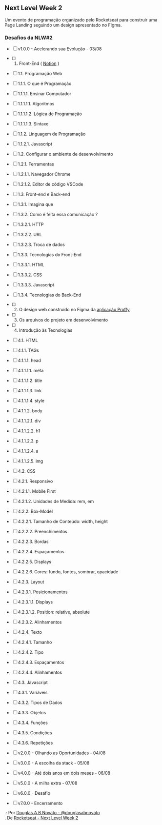## Next Level Week 2

Um evento de programação organizado pelo Rocketseat para construir uma Page Landing seguindo um design apresentado no Figma.

### Desafios da NLW#2

- [ ] v1.0.0 - Acelerando sua Evolução - 03/08

- [ ] 1. Front-End ( [Notion](https://www.notion.so/Front-end-ab15ef64dbe7459aba38364cf60af9d2) )
- [ ] 1.1. Programação Web
- [ ] 1.1.1. O que é Programação
- [ ] 1.1.1.1. Ensinar Computador 
- [ ] 1.1.1.1.1. Algoritmos
- [ ] 1.1.1.1.2. Lógica de Programação
- [ ] 1.1.1.1.3. Sintaxe
- [ ] 1.1.2. Linguagem de Programação
- [ ] 1.1.2.1. Javascript 
- [ ] 1.2. Configurar o ambiente de desenvolvimento
- [ ] 1.2.1. Ferramentas 
- [ ] 1.2.1.1. Navegador Chrome
- [ ] 1.2.1.2. Editor de código VSCode
- [ ] 1.3. Front-end e Back-end
- [ ] 1.3.1. Imagina que
- [ ] 1.3.2. Como é feita essa comunicação ?
- [ ] 1.3.2.1. HTTP
- [ ] 1.3.2.2. URL
- [ ] 1.3.2.3. Troca de dados
- [ ] 1.3.3. Tecnologias do Front-End
- [ ] 1.3.3.1. HTML
- [ ] 1.3.3.2. CSS
- [ ] 1.3.3.3. Javascript
- [ ] 1.3.4. Tecnologias do Back-End
- [ ] 2. O design web construído no Figma da [aplicação Proffy](https://www.figma.com/file/GHGS126t7WYjnPZdRKChJF/?viewer=1&node-id=)
- [ ] 3. Os arquivos do projeto em desenvolvimento
- [ ] 4. Introdução às Tecnologias
- [ ] 4.1. HTML
- [ ] 4.1.1. TAGs
- [ ] 4.1.1.1. head 
- [ ] 4.1.1.1.1. meta
- [ ] 4.1.1.1.2. title
- [ ] 4.1.1.1.3. link
- [ ] 4.1.1.1.4. style
- [ ] 4.1.1.2. body 
- [ ] 4.1.1.2.1. div
- [ ] 4.1.1.2.2. h1
- [ ] 4.1.1.2.3. p
- [ ] 4.1.1.2.4. a
- [ ] 4.1.1.2.5. img
- [ ] 4.2. CSS
- [ ] 4.2.1. Responsivo
- [ ] 4.2.1.1. Mobile First
- [ ] 4.2.1.2. Unidades de Medida: rem, em
- [ ] 4.2.2. Box-Model
- [ ] 4.2.2.1. Tamanho de Conteúdo: width, height
- [ ] 4.2.2.2. Preenchimentos
- [ ] 4.2.2.3. Bordas
- [ ] 4.2.2.4. Espaçamentos
- [ ] 4.2.2.5. Displays
- [ ] 4.2.2.6. Cores: fundo, fontes, sombrar, opacidade
- [ ] 4.2.3. Layout
- [ ] 4.2.3.1. Posicionamentos
- [ ] 4.2.3.1.1. Displays
- [ ] 4.2.3.1.2. Position: relative, absolute
- [ ] 4.2.3.2. Alinhamentos 
- [ ] 4.2.4. Texto
- [ ] 4.2.4.1. Tamanho
- [ ] 4.2.4.2. Tipo
- [ ] 4.2.4.3. Espaçamentos
- [ ] 4.2.4.4. Alinhamentos
- [ ] 4.3. Javascript
- [ ] 4.3.1. Variáveis
- [ ] 4.3.2. Tipos de Dados
- [ ] 4.3.3. Objetos
- [ ] 4.3.4. Funções
- [ ] 4.3.5. Condições
- [ ] 4.3.6. Repetições

- [ ] v2.0.0 - Olhando as Oportunidades - 04/08



- [ ] v3.0.0 - A escolha da stack - 05/08


- [ ] v4.0.0 - Até dois anos em dois meses - 06/08


- [ ] v5.0.0 - A milha extra - 07/08


- [ ] v6.0.0 - Desafio


- [ ] v7.0.0 - Encerramento

.: Por [Douglas A B Novato - @douglasabnovato](https://linktr.ee/douglasabnovato)<br/>
. De [Rocketseat - Next Level Week 2](https://nextlevelweek.com/inscricao/2)